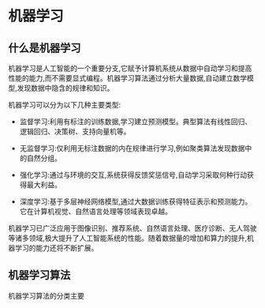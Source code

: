 # 机器学习

## 什么是机器学习

机器学习是人工智能的一个重要分支,它赋予计算机系统从数据中自动学习和提高性能的能力,而不需要显式编程。机器学习算法通过分析大量数据,自动建立数学模型,发现数据中隐含的规律和知识。

机器学习可以分为以下几种主要类型:

- 监督学习:利用有标注的训练数据,学习建立预测模型。典型算法有线性回归、逻辑回归、决策树、支持向量机等。

- 无监督学习:仅利用无标注数据的内在规律进行学习,例如聚类算法发现数据中的自然分组。

- 强化学习:通过与环境的交互,系统获得反馈奖惩信号,自动学习采取何种行动获得最大利益。

- 深度学习:基于多层神经网络模型,通过大数据训练获得特征表示和预测能力。它在计算机视觉、自然语言处理等领域表现卓越。

机器学习已广泛应用于图像识别、推荐系统、自然语言处理、医疗诊断、无人驾驶等诸多领域,极大提升了人工智能系统的性能。随着数据量的增加和算力的提升,机器学习的能力还将不断扩展。

## 机器学习算法

机器学习算法的分类主要
